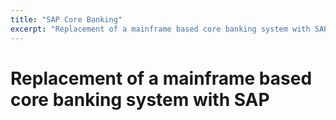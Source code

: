 ```yaml
---
title: "SAP Core Banking"
excerpt: "Replacement of a mainframe based core banking system with SAP"
---
```


# Replacement of a mainframe based core banking system with SAP